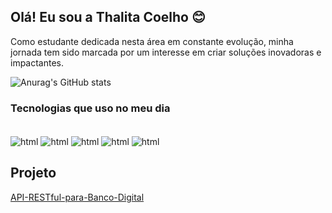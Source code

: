 ## Olá! Eu sou a Thalita Coelho 😊

Como estudante dedicada nesta área em constante evolução, minha jornada tem sido marcada por um interesse em criar soluções inovadoras e impactantes.

![Anurag's GitHub stats](https://github-readme-stats.vercel.app/api?username=ThalitaBastos01&show_icons=true&theme=radical)

### Tecnologias que uso no meu dia

<div style="display: inline_block"><br/>
<img align="center" alt="html" src="https://img.shields.io/badge/HTML5-E34F26?style=for-the-badge&logo=html5&logoColor=white" />
<img align="center" alt="html" src="https://img.shields.io/badge/CSS3-1572B6?style=for-the-badge&logo=css3&logoColor=white" />
<img align="center" alt="html" src="https://img.shields.io/badge/JavaScript-F7DF1E?style=for-the-badge&logo=javascript&logoColor=black" />
<img align="center" alt="html" src="https://img.shields.io/badge/Node.js-43853D?style=for-the-badge&logo=node.js&logoColor=white" />
<img align="center" alt="html" src="https://img.shields.io/badge/Express.js-404D59?style=for-the-badge" />
</div>

## Projeto 

[API-RESTful-para-Banco-Digital](https://github.com/ThalitaBastos01/API-RESTful-para-Banco-Digital)
